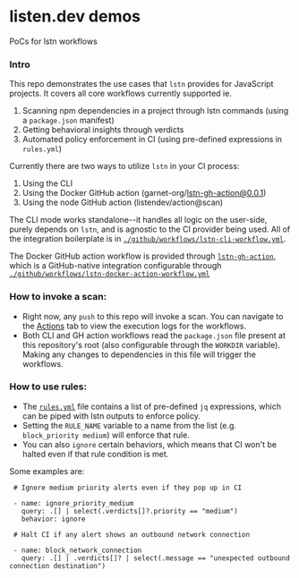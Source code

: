# listen.dev demos
PoCs for lstn workflows

### Intro

This repo demonstrates the use cases that `lstn` provides for JavaScript projects. It covers all core workflows currently supported ie.

1) Scanning npm dependencies in a project through lstn commands (using a `package.json` manifest)
2) Getting behavioral insights through verdicts
3) Automated policy enforcement in CI (using pre-defined expressions in `rules.yml`)


Currently there are two ways to utilize `lstn` in your CI process:

  1) Using the CLI
  2) Using the Docker GitHub action (garnet-org/lstn-gh-action@0.0.1)
  3) Using the node GitHub action (listendev/action@scan)


The CLI mode works standalone--it handles all logic on the user-side, purely depends on `lstn`, and is agnostic to the CI provider being used. All of the integration boilerplate is in [`./github/workflows/lstn-cli-workflow.yml`](https://github.com/garnet-org/demos/blob/main/.github/workflows/lstn-cli-workflow.yml).

The Docker GitHub action workflow is provided through [`lstn-gh-action`](https://github.com/garnet-org/lstn-gh-action.git), which is a GitHub-native integration configurable through [`./github/workflows/lstn-docker-action-workflow.yml`](https://github.com/garnet-org/lstn-gh-action/blob/main/.github/workflows/lstn-docker-action-workflow.yml)


### How to invoke a scan:

- Right now, any `push` to this repo will invoke a scan. You can navigate to the [Actions](https://github.com/garnet-org/demos/actions) tab to view the execution logs for the workflows. 
- Both CLI and GH action workflows read the `package.json` file present at this repository's root (also configurable through the `WORKDIR` variable). Making any changes to dependencies in this file will trigger the workflows.

### How to use rules:

- The [`rules.yml`](https://github.com/garnet-org/demos/blob/main/rules.yml) file contains a list of pre-defined `jq` expressions, which can be piped with lstn outputs to enforce policy. 
- Setting the `RULE_NAME` variable to a name from the list (e.g. `block_priority medium`) will enforce that rule.
- You can also `ignore` certain behaviors, which means that CI won't be halted even if that rule condition is met.

Some examples are:
 ```
  # Ignore medium priority alerts even if they pop up in CI

  - name: ignore_priority_medium
    query: .[] | select(.verdicts[]?.priority == "medium")
    behavior: ignore
    
  # Halt CI if any alert shows an outbound network connection

  - name: block_network_connection
    query: .[] | .verdicts[]? | select(.message == "unexpected outbound connection destination")
  ```
